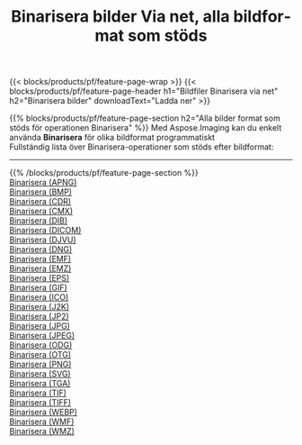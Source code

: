 ﻿---
title: Binarisera bilder Via net, alla bildformat som stöds 
weight: 3920
url: /sv/net/binarize 
lang: sv
langdirlevel: 2
locales: zh-hans,ja,it,ru,de,es,fr,nl,id,lt,pl,pt,vi,tr,ko,zh-hant,ar,hi,th,sv,cs,uk,he
description: Med Aspose.Imaging kan du enkelt Binarisera bilder via net
---

{{< blocks/products/pf/feature-page-wrap >}}
{{< blocks/products/pf/feature-page-header h1="Bildfiler Binarisera via net" h2="Binarisera bilder" downloadText="Ladda ner" >}}


{{% blocks/products/pf/feature-page-section  h2="Alla bilder format som stöds för operationen Binarisera" %}}
Med Aspose.Imaging kan du enkelt använda **Binarisera** för olika bildformat programmatiskt
<br/>
Fullständig lista över Binarisera-operationer som stöds efter bildformat:
<hr/>
{{% /blocks/products/pf/feature-page-section %}}
<div class="container-fluid productfamilypage bg-gray">
    <div class="convertypes bg-gray agp-content section">
        <div class="container">
		<div class="row other-converters">
		    <div class='col-md-2 other-converter remove-lp remove-rp'><a href="/imaging/sv/net/binarize/apng" >Binarisera (APNG)</a></div><div class='col-md-2 other-converter remove-lp remove-rp'><a href="/imaging/sv/net/binarize/bmp" >Binarisera (BMP)</a></div><div class='col-md-2 other-converter remove-lp remove-rp'><a href="/imaging/sv/net/binarize/cdr" >Binarisera (CDR)</a></div><div class='col-md-2 other-converter remove-lp remove-rp'><a href="/imaging/sv/net/binarize/cmx" >Binarisera (CMX)</a></div><div class='col-md-2 other-converter remove-lp remove-rp'><a href="/imaging/sv/net/binarize/dib" >Binarisera (DIB)</a></div><div class='col-md-2 other-converter remove-lp remove-rp'><a href="/imaging/sv/net/binarize/dicom" >Binarisera (DICOM)</a></div><div class='col-md-2 other-converter remove-lp remove-rp'><a href="/imaging/sv/net/binarize/djvu" >Binarisera (DJVU)</a></div><div class='col-md-2 other-converter remove-lp remove-rp'><a href="/imaging/sv/net/binarize/dng" >Binarisera (DNG)</a></div><div class='col-md-2 other-converter remove-lp remove-rp'><a href="/imaging/sv/net/binarize/emf" >Binarisera (EMF)</a></div><div class='col-md-2 other-converter remove-lp remove-rp'><a href="/imaging/sv/net/binarize/emz" >Binarisera (EMZ)</a></div><div class='col-md-2 other-converter remove-lp remove-rp'><a href="/imaging/sv/net/binarize/eps" >Binarisera (EPS)</a></div><div class='col-md-2 other-converter remove-lp remove-rp'><a href="/imaging/sv/net/binarize/gif" >Binarisera (GIF)</a></div><div class='col-md-2 other-converter remove-lp remove-rp'><a href="/imaging/sv/net/binarize/ico" >Binarisera (ICO)</a></div><div class='col-md-2 other-converter remove-lp remove-rp'><a href="/imaging/sv/net/binarize/j2k" >Binarisera (J2K)</a></div><div class='col-md-2 other-converter remove-lp remove-rp'><a href="/imaging/sv/net/binarize/jp2" >Binarisera (JP2)</a></div><div class='col-md-2 other-converter remove-lp remove-rp'><a href="/imaging/sv/net/binarize/jpg" >Binarisera (JPG)</a></div><div class='col-md-2 other-converter remove-lp remove-rp'><a href="/imaging/sv/net/binarize/jpeg" >Binarisera (JPEG)</a></div><div class='col-md-2 other-converter remove-lp remove-rp'><a href="/imaging/sv/net/binarize/odg" >Binarisera (ODG)</a></div><div class='col-md-2 other-converter remove-lp remove-rp'><a href="/imaging/sv/net/binarize/otg" >Binarisera (OTG)</a></div><div class='col-md-2 other-converter remove-lp remove-rp'><a href="/imaging/sv/net/binarize/png" >Binarisera (PNG)</a></div><div class='col-md-2 other-converter remove-lp remove-rp'><a href="/imaging/sv/net/binarize/svg" >Binarisera (SVG)</a></div><div class='col-md-2 other-converter remove-lp remove-rp'><a href="/imaging/sv/net/binarize/tga" >Binarisera (TGA)</a></div><div class='col-md-2 other-converter remove-lp remove-rp'><a href="/imaging/sv/net/binarize/tif" >Binarisera (TIF)</a></div><div class='col-md-2 other-converter remove-lp remove-rp'><a href="/imaging/sv/net/binarize/tiff" >Binarisera (TIFF)</a></div><div class='col-md-2 other-converter remove-lp remove-rp'><a href="/imaging/sv/net/binarize/webp" >Binarisera (WEBP)</a></div><div class='col-md-2 other-converter remove-lp remove-rp'><a href="/imaging/sv/net/binarize/wmf" >Binarisera (WMF)</a></div><div class='col-md-2 other-converter remove-lp remove-rp'><a href="/imaging/sv/net/binarize/wmz" >Binarisera (WMZ)</a></div>
                </div>
        </div>
    </div>
</div>
<br/>
